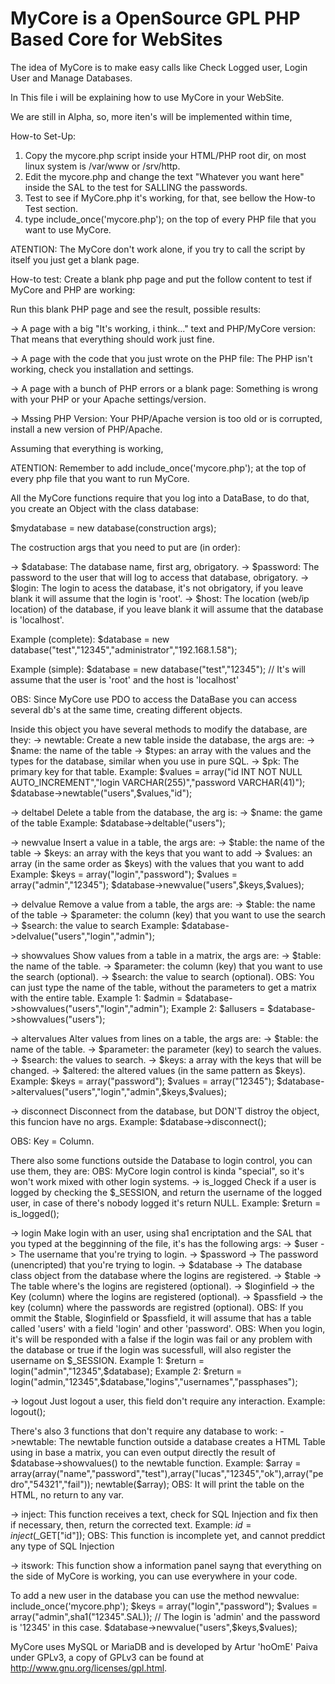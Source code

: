 MyCore is a OpenSource GPL PHP Based Core for WebSites
======================================================

The idea of MyCore is to make easy calls like Check Logged user, Login User and Manage Databases.

In This file i will be explaining how to use MyCore in your WebSite.

We are still in Alpha, so, more iten's will be implemented within time,

How-to Set-Up:
1. Copy the mycore.php script inside your HTML/PHP root dir, on most linux system is /var/www or /srv/http.
2. Edit the mycore.php and change the text "Whatever you want here" inside the SAL to the test for SALLING the passwords.
3. Test to see if MyCore.php it's working, for that, see bellow the How-to Test section.
4. type include_once('mycore.php'); on the top of every PHP file that you want to use MyCore.

ATENTION: The MyCore don't work alone, if you try to call the script by itself you just get a blank page.

How-to test:
Create a blank php page and put the follow content to test if MyCore and PHP are working:
<?php
  include_once('mycore.php');
  itswork();
?>

Run this blank PHP page and see the result, possible results:

-> A page with a big "It's working, i think..." text and PHP/MyCore version:
  That means that everything should work just fine.

-> A page with the code that you just wrote on the PHP file:
  The PHP isn't working, check you installation and settings.
 
-> A page with a bunch of PHP errors or a blank page:
  Something is wrong with your PHP or your Apache settings/version.
  
-> Mssing PHP Version:
  Your PHP/Apache version is too old or is corrupted, install a new version of PHP/Apache.
  
Assuming that everything is working,

ATENTION: Remember to add include_once('mycore.php'); at the top of every php file that you want to run MyCore.

All the MyCore functions require that you log into a DataBase, to do that, you create an Object with the class database:

$mydatabase = new database(construction args);

The costruction args that you need to put are (in order):

-> $database: The database name, first arg, obrigatory.
-> $password: The password to the user that will log to access that database, obrigatory.
-> $login: The login to acess the database, it's not obrigatory, if you leave blank it will assume that the login is 'root'.
-> $host: The location (web/ip location) of the database, if you leave blank it will assume that the database is 'localhost'.

Example (complete):
$database = new database("test","12345","administrator","192.168.1.58");

Example (simple):
$database = new database("test","12345"); // It's will assume that the user is 'root' and the host is 'localhost'

OBS: Since MyCore use PDO to access the DataBase you can access several db's at the same time, creating different objects.

Inside this object you have several methods to modify the database, are they:
-> newtable:
  Create a new table inside the database, the args are:
  					  -> $name: the name of the table
						  -> $types: an array with the values and the types for the database, similar when you use in pure SQL.
						  -> $pk: The primary key for that table.
Example:   $values = array("id INT NOT NULL AUTO_INCREMENT","login VARCHAR(255)","password VARCHAR(41)");
	   $database->newtable("users",$values,"id");
	   

-> deltabel
  Delete a table from the database, the arg is:
					     -> $name: the game of the table
Example: $database->deltable("users");

-> newvalue
  Insert a value in a table, the args are:
					-> $table: the name of the table
					-> $keys: an array with the keys that you want to add
					-> $values: an array (in the same order as $keys) with the values that you want to add
Example: $keys = array("login","password");
	 $values = array("admin","12345");
	 $database->newvalue("users",$keys,$values);
	 
	 
-> delvalue
  Remove a value from a table, the args are:
				      -> $table: the name of the table
				      -> $parameter: the column (key) that you want to use the search
				      -> $search: the value to search
Example: $database->delvalue("users","login","admin");

-> showvalues
  Show values from a table in a matrix, the args are:
					      -> $table: the name of the table.
					      -> $parameter: the column (key) that you want to use the search (optional).
					      -> $search: the value to search (optional).
OBS: You can just type the name of the table, without the parameters to get a matrix with the entire table.
Example 1: $admin = $database->showvalues("users","login","admin");
Example 2: $allusers = $database->showvalues("users");

-> altervalues
  Alter values from lines on a table, the args are:
						-> $table: the name of the table.
						-> $parameter: the parameter (key) to search the values.
						-> $search: the values to search.
						-> $keys: a array with the keys that will be changed.
						-> $altered: the altered values (in the same pattern as $keys).
Example: $keys = array("password");
	 $values = array("12345");
	 $database->altervalues("users","login","admin",$keys,$values);

-> disconnect
  Disconnect from the database, but DON'T distroy the object, this funcion have no args.
  Example: $database->disconnect();
  
OBS: Key = Column.

There also some functions outside the Database to login control, you can use them, they are:
OBS: MyCore login control is kinda "special", so it's won't work mixed with other login systems.
-> is_logged
  Check if a user is logged by checking the $_SESSION, and return the username of the logged user, in case of there's nobody logged it's return NULL.
  Example: $return = is_logged();  

-> login
  Make login with an user, using sha1 encriptation and the SAL that you typed at the begginning of the file, it's has the following args:
																      -> $user -> The username that you're trying to login.
																      -> $password -> The password (unencripted) that you're trying to login.
																      -> $database -> The database class object from the database where the logins are registered.
																      -> $table -> The table where's the logins are registered (optional).
																      -> $loginfield -> the Key (column) where the logins are registered (optional).
																      -> $passfield -> the key (column) where the passwords are registred (optional).
OBS: If you ommit the $table, $loginfield or $passfield, it will assume that has a table called 'users' with a field 'login' and other 'password'.
OBS: When you login, it's will be responded with a false if the login was fail or any problem with the database or true if the login was sucessfull, will also register the username on $_SESSION.
Example 1: $return = login("admin","12345",$database);
Example 2: $return = login("admin,"12345",$database,"logins","usernames","passphases");

-> logout
  Just logout a user, this field don't require any interaction.
  Example: logout();

There's also 3 functions that don't require any database to work:
->newtable:
  The newtable function outside a database creates a HTML Table using in base a matrix, you can even output directly the result of $database->showvalues() to the newtable function.
  Example: $array = array(array("name","password","test"),array("lucas","12345","ok"),array("pedro","54321","fail"));
	   newtable($array);
  OBS: It will print the table on the HTML, no return to any var.

-> inject:
  This function receives a text, check for SQL Injection and fix then if necessary, then, return the corrected text.
  Example: $id = inject($_GET["id"]);
  OBS: This function is incomplete yet, and cannot preddict any type of SQL Injection
  
-> itswork:
  This function show a information panel sayng that everything on the side of MyCore is working, you can use everywhere in your code.

To add a new user in the database you can use the method newvalue:
  include_once('mycore.php');
  $keys = array("login","password");
  $values = array("admin",sha1("12345".SAL)); // The login is 'admin' and the password is '12345' in this case.
  $database->newvalue("users",$keys,$values);
  
MyCore uses MySQL or MariaDB and is developed by Artur 'hoOmE' Paiva under GPLv3, a copy of GPLv3 can be found at http://www.gnu.org/licenses/gpl.html.
